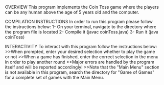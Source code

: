 OVERVIEW
This program implements the Coin Toss game where the players can be
any human above the age of 5 years old and the computer. 

COMPILATION INSTRUCTIONS
In order to run this program please follow the instructions below:
	1- On your terminal, navigate to the directory where the program file is located
	2- Compile it (javac coinToss.java)
	3- Run it (java coinToss)

INTERACTIVITY
To interact with this program follow the instructions below:
		>>When prompted, enter your desired selection whether to play the game or not
		>>When a game has finished, enter the correct selection in the menu in order to play another round
		>>Major errors are handled by the program itself and will be reported accordingly!
		>>Note that the "Main Menu" section is not available in this program, search the directory for "Game of Games" for a complete set of games with the Main Menu.
